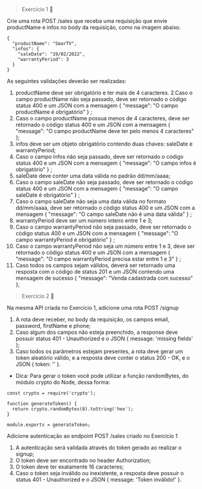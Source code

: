 > Exercício 1 🚀

Crie uma rota POST /sales que receba uma requisição que envie productName e infos no body da requisição, como na imagem abaixo.

```
{
  "productName": "SmarTV",
  "infos": {
    "saleDate": "19/02/2022",
    "warrantyPeriod": 3
  }
}
```

As seguintes validações deverão ser realizadas:
  1. productName deve ser obrigatório e ter mais de 4 caracteres.
  2.Caso o campo productName não seja passado, deve ser retornado o código status 400 e um JSON com a mensagem { "message": "O campo productName é obrigatório" } ;
  3. Caso o campo productName possua menos de 4 caracteres, deve ser retornado o código status 400 e um JSON com a mensagem { "message": "O campo productName deve ter pelo menos 4 caracteres" };
  4. infos deve ser um objeto obrigatório contendo duas chaves: saleDate e warrantyPeriod;
  5. Caso o campo infos não seja passado, deve ser retornado o código status 400 e um JSON com a mensagem { "message": "O campo infos é obrigatório" } ;
  6. saleDate deve conter uma data válida no padrão dd/mm/aaaa;
  7. Caso o campo saleDate não seja passado, deve ser retornado o código status 400 e um JSON com a mensagem { "message": "O campo saleDate é obrigatório" } ;
  8. Caso o campo saleDate não seja uma data válida no formato dd/mm/aaaa, deve ser retornado o código status 400 e um JSON com a mensagem { "message": "O campo saleDate não é uma data válida" } ;
  9. warrantyPeriod deve ser um número inteiro entre 1 e 3;
  10. Caso o campo warrantyPeriod não seja passado, deve ser retornado o código status 400 e um JSON com a mensagem { "message": "O campo warrantyPeriod é obrigatório" } ;
  11. Caso o campo warrantyPeriod não seja um número entre 1 e 3, deve ser retornado o código status 400 e um JSON com a mensagem { "message": "O campo warrantyPeriod precisa estar entre 1 e 3" } ;
  12. Caso todos os campos sejam válidos, deverá ser retornado uma resposta com o código de status 201 e um JSON contendo uma mensagem de sucesso { "message": "Venda cadastrada com sucesso" };

> Exercício 2 🚀

Na mesma API criada no Exercício 1, adicione uma rota POST /signup
  1. A rota deve receber, no body da requisição, os campos email, password, firstName e phone;
  2. Caso algum dos campos não esteja preenchido, a response deve possuir status 401 - Unauthorized e o JSON { message: 'missing fields' };
  3. Caso todos os parâmetros estejam presentes, a rota deve gerar um token aleatório válido, e a resposta deve conter o status 200 - OK, e o JSON { token: '<token-aleatorio>' }.
  * Dica: Para gerar o token você pode utilizar a função randomBytes, do módulo crypto do Node, dessa forma:

```
const crypto = require('crypto');

function generateToken() {
  return crypto.randomBytes(8).toString('hex');
}

module.exports = generateToken;
```

Adicione autenticação ao endpoint POST /sales criado no Exercício 1
  1. A autenticação será validada através do token gerado ao realizar o signup;
  2. O token deve ser encontrado no header Authorization;
  3. O token deve ter exatamente 16 caracteres;
  4. Caso o token seja inválido ou inexistente, a resposta deve possuir o status 401 - Unauthorized e o JSON { message: 'Token inválido!' }.
